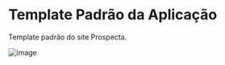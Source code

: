 # Template Padrão da Aplicação

Template padrão do site Prospecta.

![image](https://github.com/ICEI-PUC-Minas-PMV-ADS/pmv-ads-2023-2-e2-proj-int-t3-prospecta/assets/123324372/e318ca91-de88-4570-b6ad-3ad218b70363)



